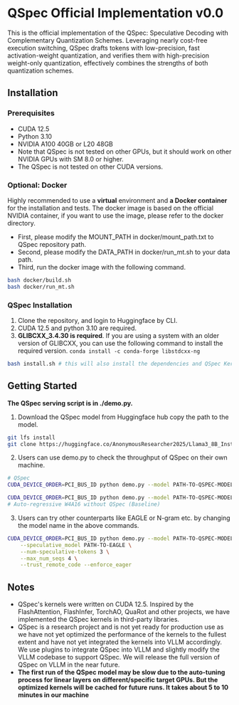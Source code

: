 # QSpec Official Implementation v0.0 
This is the official implementation of the QSpec: Speculative Decoding with Complementary Quantization Schemes. Leveraging nearly cost-free execution switching, QSpec drafts tokens with low-precision, fast activation-weight quantization, and verifies them with high-precision weight-only quantization, effectively combines the strengths of both quantization schemes.

## Installation
### Prerequisites
- CUDA 12.5
- Python 3.10
- NVIDIA A100 40GB or L20 48GB
- Note that QSpec is not tested on other GPUs, but it should work on other NVIDIA GPUs with SM 8.0 or higher.
- The QSpec is not tested on other CUDA versions.

### Optional: Docker
Highly recommended to use a **virtual** environment and **a Docker container** for the installation and tests. The docker image is based on the official NVIDIA container, if you want to use the image, please refer to the docker directory. 

* First, please modify the MOUNT_PATH in docker/mount_path.txt to QSpec repository path. 
* Second, please modify the DATA_PATH in docker/run_mt.sh to your data path. 
* Third, run the docker image with the following command. 
```bash
bash docker/build.sh
bash docker/run_mt.sh
```
### QSpec Installation
1. Clone the repository, and login to Huggingface by CLI.
2. CUDA 12.5 and python 3.10 are required.
3. **GLIBCXX_3.4.30 is required**. If you are using a system with an older version of GLIBCXX, you can use the following command to install the required version. ``` conda install -c conda-forge libstdcxx-ng ```

```bash
bash install.sh # this will also install the dependencies and QSpec Kernels, the download and compile tasks usually take up to 40 minutes due to the vLLM and CUTLASS projects' long compilation time, and the actual time may vary depending on the machine.
```

## Getting Started
**The QSpec serving script is in ./demo.py.** 
1. Download the QSpec model from Huggingface hub copy the path to the model.
```bash
git lfs install
git clone https://huggingface.co/AnonymousResearcher2025/Llama3_8B_Instruct_QSpec
```
2. Users can use demo.py to check the throughput of QSpec on their own machine.
```bash
# QSpec
CUDA_DEVICE_ORDER=PCI_BUS_ID python demo.py --model PATH-TO-QSPEC-MODEL  --speculative_model PATH-TO-QSPEC-MODEL(Same as the former)      --num-speculative-tokens 3   --max_num_seqs 4  --trust_remote_code --enforce_eager

CUDA_DEVICE_ORDER=PCI_BUS_ID python demo.py --model PATH-TO-QSPEC-MODEL  --max_num_seqs 4  --trust_remote_code --enforce_eager 
# Auto-regressive W4A16 without QSpec (Baseline)
```

3. Users can try other counterparts like EAGLE or N-gram etc. by changing the model name in the above commands.
```bash
CUDA_DEVICE_ORDER=PCI_BUS_ID python demo.py --model PATH-TO-QSPEC-MODEL \
    --speculative_model PATH-TO-EAGLE \
    --num-speculative-tokens 3 \
    --max_num_seqs 4 \
    --trust_remote_code --enforce_eager
```    


## Notes
- QSpec's kernels were written on CUDA 12.5. Inspired by the FlashAttention, FlashInfer, TorchAO, QuaRot and other projects, we have implemented the QSpec kernels in third-party libraries.
- QSpec is a research project and is not yet ready for production use as we have not yet optimized the performance of the kernels to the fullest extent and have not yet integrated the kernels into VLLM accordingly. We use plugins to integrate QSpec into VLLM and slightly modify the VLLM codebase to support QSpec. We will release the full version of QSpec on VLLM in the near future.
- **The first run of the QSpec model may be slow due to the auto-tuning process for linear layers on different/specific target GPUs. But the optimized kernels will be cached for future runs. It takes about 5 to 10 minutes in our machine**